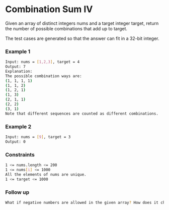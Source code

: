 # Combination Sum IV

Given an array of distinct integers nums and a target integer target, return the number of possible combinations that add up to target.

The test cases are generated so that the answer can fit in a 32-bit integer.

### Example 1
```sh
Input: nums = [1,2,3], target = 4
Output: 7
Explanation:
The possible combination ways are:
(1, 1, 1, 1)
(1, 1, 2)
(1, 2, 1)
(1, 3)
(2, 1, 1)
(2, 2)
(3, 1)
Note that different sequences are counted as different combinations.
```

### Example 2
```sh
Input: nums = [9], target = 3
Output: 0
```

### Constraints
```sh
1 <= nums.length <= 200
1 <= nums[i] <= 1000
All the elements of nums are unique.
1 <= target <= 1000
```

### Follow up
```sh
What if negative numbers are allowed in the given array? How does it change the problem? What limitation we need to add to the question to allow negative numbers?
```
